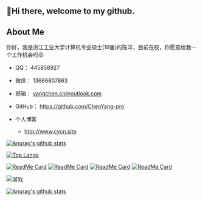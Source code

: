 ## 👋Hi there, welcome to my github.


## About Me


你好，我是浙江工业大学计算机专业硕士(19届)的陈洋，目前在校，你愿意给我一个工作机会吗😉

- QQ： 445858927

- 微信： 13666807863

- 邮箱： yangchen.cn@outlook.com

- GitHub： https://github.com/ChenYang-pro

- 个人博客  

  - http://www.cycn.site

[![Anurag's github stats](https://github-readme-stats.vercel.app/api?username=chenyang-pro&show_icons=true&theme=shades-of-purple)](https://github.com/chenyang-pro/github-readme-stats)

[![Top Langs](https://github-readme-stats.vercel.app/api/top-langs/?username=ChenYang-pro&layout=compact)](https://github.com/ChenYang-pro/github-readme-stats)

[![ReadMe Card](https://github-readme-stats.vercel.app/api/pin/?username=ChenYang-pro&repo=Kwai&show_icons=true&theme=shades-of-purple)](https://github.com/ChenYang-pro/Kwai)
[![ReadMe Card](https://github-readme-stats.vercel.app/api/pin/?username=ChenYang-pro&repo=happyNewYear&show_icons=true&theme=shades-of-purple)](https://github.com/ChenYang-pro/happyNewYear)
[![ReadMe Card](https://github-readme-stats.vercel.app/api/pin/?username=ChenYang-pro&repo=hexo-theme-matery&show_icons=true&theme=shades-of-purple)](https://github.com/ChenYang-pro/hexo-theme-matery)
[![ReadMe Card](https://github-readme-stats.vercel.app/api/pin/?username=ChenYang-pro&repo=thingsboard&show_icons=true&theme=shades-of-purple)](https://github.com/ChenYang-pro/thingsboard)

![游戏](https://blog-lin1.oss-cn-shenzhen.aliyuncs.com/img/游戏.gif)

[![Anurag's github stats](https://github-readme-stats.vercel.app/api?username=ChenYang-pro)](https://github.com/anuraghazra/github-readme-stats)
